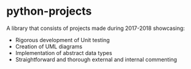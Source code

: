 # python-projects
A library that consists of projects made during 2017-2018 showcasing: 
- Rigorous development of Unit testing
- Creation of UML diagrams
- Implementation of abstract data types
- Straightforward and thorough external and internal commenting
